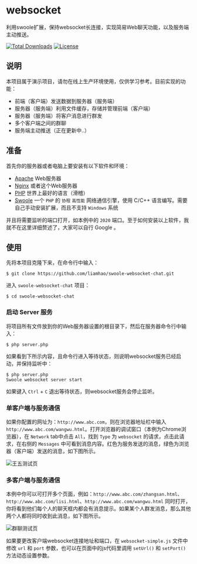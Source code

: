 # websocket
利用swoole扩展，保持websocket长连接，实现简易Web聊天功能，以及服务端主动推送。

[![Total Downloads](https://poser.pugx.org/haosijia/swoole-websocket-chat/downloads)](https://packagist.org/packages/haosijia/swoole-websocket-chat)
[![License](https://poser.pugx.org/haosijia/swoole-websocket-chat/license)](https://packagist.org/packages/haosijia/swoole-websocket-chat)

## 说明
本项目属于演示项目，请勿在线上生产环境使用，仅供学习参考。目前实现的功能：

- 前端（客户端）发送数据到服务器（服务端）
- 服务器（服务端）利用文件缓存，存储并管理前端（客户端）
- 服务器（服务端）将客户消息进行群发
- 多个客户端之间的群聊
- 服务端主动推送（正在更新中..）

## 准备
首先你的服务器或者电脑上要安装有以下软件和环境：

- [Apache](https://www.apache.org) Web服务器
- [Nginx](https://nginx.org) 或者这个Web服务器
- [PHP](https://www.php.net) 世界上最好的语言（滑稽）
- [Swoole](https://wiki.swoole.com) 一个 `PHP` 的 `协程` `高性能` 网络通信引擎，使用 C/C++ 语言编写。需要自己手动安装扩展，而且不支持 `Windows` 系统

并且将需要监听的端口打开，如本例中的 `2020` 端口。至于如何安装以上软件，我就不在这里详细赘述了，大家可以自行 Google 。

## 使用
先将本项目克隆下来，在命令行中输入：
```
$ git clone https://github.com/liamhao/swoole-websocket-chat.git
```
进入 `swoole-websocket-chat` 项目：
```
$ cd swoole-websocket-chat
```

### 启动 Server 服务
将项目所有文件放到你的Web服务器设置的根目录下，然后在服务器命令行中输入：
```
$ php server.php
```
如果看到下所示内容，且命令行进入等待状态，则说明websocket服务已经启动，并保持监听中：
```
$ php server.php
Swoole websocket server start

```
如果键入 `Ctrl` + `C` 退出等待状态，则websocket服务会停止监听。

### 单客户端与服务通信
如果你配置的网址为：`http://www.abc.com`，则在浏览器地址栏中输入 `http://www.abc.com/wangwu.html`。打开浏览器的调试窗口（本例为Chrome浏览器），在 `Network` tab中点击 `All`，找到 `Type` 为 `websocket` 的请求，点击此请求，在右侧的 `Messages` 中可看到消息内容。红色为服务发送的消息，绿色为浏览器（客户端）发送的消息，如下图所示。

![王五测试页](https://www.haosijia.vip/img/20200407/Websocket演示/王五测试页.png "王五测试页")

### 多客户端与服务通信
本例中你可以可打开多个页面，例如：`http://www.abc.com/zhangsan.html`、`http://www.abc.com/lisi.html`、`http://www.abc.com/wangwu.html` 同时打开，你将看到他们每个人的聊天框内都会有消息提示。如果某个人群发消息，那么其他两个人都将同时收到此消息，如下图所示。

![群聊测试页](https://www.haosijia.vip/img/20200407/Websocket演示/群聊测试页.png "群聊测试页")

如果要更改客户端websocket连接地址和端口，在 `websocket-simple.js` 文件中修改 `url` 和 `port` 参数，也可以在页面中的js代码里调用 `setUrl()` 和 `setPort()` 方法动态设置参数。
